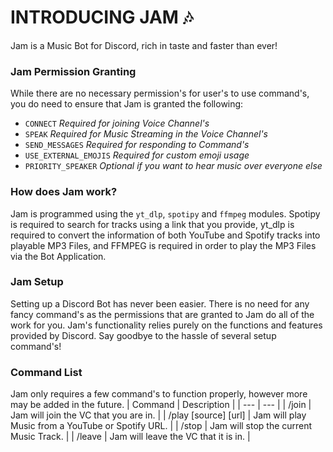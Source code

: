 # INTRODUCING JAM 🎶
Jam is a Music Bot for Discord, rich in taste and faster than ever!

### Jam Permission Granting
While there are no necessary permission's for user's to use command's, you do need to ensure that Jam is granted the following:
- `CONNECT` _Required for joining Voice Channel's_
- `SPEAK` _Required for Music Streaming in the Voice Channel's_
- `SEND_MESSAGES` _Required for responding to Command's_
- `USE_EXTERNAL_EMOJIS` _Required for custom emoji usage_
- `PRIORITY_SPEAKER` _Optional if you want to hear music over everyone else_

### How does Jam work?
Jam is programmed using the `yt_dlp`, `spotipy` and `ffmpeg` modules. Spotipy is required to search for tracks using a link that you provide, yt_dlp is required to convert the information of both YouTube and Spotify tracks into playable MP3 Files, and FFMPEG is required in order to play the MP3 Files via the Bot Application.

### Jam Setup
Setting up a Discord Bot has never been easier. There is no need for any fancy command's as the permissions that are granted to Jam do all of the work for you. Jam's functionality relies purely on the functions and features provided by Discord. Say goodbye to the hassle of several setup command's!

### Command List
Jam only requires a few command's to function properly, however more may be added in the future.
| Command | Description |
| --- | --- |
| /join | Jam will join the VC that you are in. |
| /play [source] [url] | Jam will play Music from a YouTube or Spotify URL. |
| /stop | Jam will stop the current Music Track. |
| /leave | Jam will leave the VC that it is in. |
